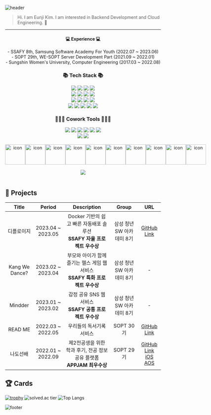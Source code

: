 ![header](https://capsule-render.vercel.app/api?type=waving&color=gradient&height=300&section=header&text=Eunji's%20GitHub&fontAlignY=40&fontSize=100&desc=welcome👋&descAlignY=65&animation=twinkling)

> Hi. I am Eunji Kim. I am interested in Backend Development and Cloud Engineering. 🌱
---
<div align="center">
  <h4>💻 Experience 💻</h4>
  - SSAFY 8th, Samsung Software Academy For Youth (2022.07 ~ 2023.06)  <br>
  - SOPT 29th, WE-SOPT Server Development Part (2021.09 ~ 2022.01)  <br>
  - Sungshin Women's University, Computer Engineering (2017.03 ~ 2022.08) <br>
  <h3>📚 Tech Stack 📚</h3>
  <div class="stack">
    <img src="https://img.shields.io/badge/Java-007396?style=flat&logo=OpenJDK&logoColor=white"/>
    <img src="https://img.shields.io/badge/Typescript-3178C6?style=flat&logo=typescript&logoColor=white"/>
    <img src="https://img.shields.io/badge/Python-3766AB?style=flat&logo=Python&logoColor=white"/> 
    <img src="https://img.shields.io/badge/node.js-339933?style=flat&logo=Node.js&logoColor=white">
    <br>
    <img src="https://img.shields.io/badge/MySQL-4479A1?style=flat&logo=MySQL&logoColor=white"/>
    <img src="https://img.shields.io/badge/PostgreSQL-4169E1?style=flat&logo=PostgreSQL&logoColor=white"/>
    <img src="https://img.shields.io/badge/Spring%20Data JPA-6DB33F?style=flat&logo=Spring&logoColor=white"/>
    <img src="https://img.shields.io/badge/firebase-FFCA28?style=flat&logo=firebase&logoColor=white">
    <br>
    <img src="https://img.shields.io/badge/Spring%20Boot-6DB33F?style=flat&logo=Spring%20Boot&logoColor=black"/> 
    <img src="https://img.shields.io/badge/redis-DC382D?style=flat&logo=redis&logoColor=black"/> 
    <img src="https://img.shields.io/badge/express-000000?style=flat&logo=express&logoColor=white">
    <img src="https://img.shields.io/badge/nestjs-E0234E?style=flat&logo=nestjs&logoColor=white">
    <br>
    <img src="https://img.shields.io/badge/Docker-2496ED?style=flat&logo=Docker&logoColor=white"/>
    <img src="https://img.shields.io/badge/jenkins-D24939?style=flat&logo=jenkins&logoColor=white"/>
    <img src="https://img.shields.io/badge/nginx-009639?style=flat&logo=nginx&logoColor=white"/>
    <img src="https://img.shields.io/badge/amazonaws-232F3E?style=flat&logo=amazonaws&logoColor=white"> 
    <img src="https://img.shields.io/badge/apache tomcat-F8DC75?style=flat&logo=apachetomcat&logoColor=white">
    <br>
    <h3>🧑‍🤝‍🧑 Cowork Tools 🧑‍🤝‍🧑</h3>
    <img src="https://img.shields.io/badge/github-181717?style=flat&logo=github&logoColor=white">
    <img src="https://img.shields.io/badge/gitlab-FC6D26?style=flat&logo=gitlab&logoColor=white">
    <img src="https://img.shields.io/badge/jira-0052CC?style=flat&logo=jira&logoColor=white">
    <img src="https://img.shields.io/badge/notion-000000?style=flat&logo=notion&logoColor=white">
    <img src="https://img.shields.io/badge/mattermost-0058CC?style=flat&logo=mattermost&logoColor=white">
    <img src="https://img.shields.io/badge/slack-4A154B?style=flat&logo=slack&logoColor=white">
    <br>
    <img src="https://img.shields.io/badge/postman-FF6C37?style=flat&logo=postman&logoColor=white">
    <img src="https://img.shields.io/badge/gitkraken-179287?style=flat&logo=gitkraken&logoColor=white">
    <br>
    <br>

   <div style="display: flex; align-items: flex-start;"><img src="https://techstack-generator.vercel.app/java-icon.svg" alt="icon" width="65" height="65" /><img src="https://techstack-generator.vercel.app/ts-icon.svg" alt="icon" width="65" height="65" /><img src="https://techstack-generator.vercel.app/js-icon.svg" alt="icon" width="65" height="65" /><img src="https://techstack-generator.vercel.app/prettier-icon.svg" alt="icon" width="65" height="65" /><img src="https://techstack-generator.vercel.app/docker-icon.svg" alt="icon" width="65" height="65" /><img src="https://techstack-generator.vercel.app/nginx-icon.svg" alt="icon" width="65" height="65" /><img src="https://techstack-generator.vercel.app/mysql-icon.svg" alt="icon" width="65" height="65" /><img src="https://techstack-generator.vercel.app/restapi-icon.svg" alt="icon" width="65" height="65" /><img src="https://techstack-generator.vercel.app/github-icon.svg" alt="icon" width="65" height="65" /><img src="https://techstack-generator.vercel.app/aws-icon.svg" alt="icon" width="65" height="65" /></div>
   <br>
    <a href="https://hits.seeyoufarm.com"><img src="https://hits.seeyoufarm.com/api/count/incr/badge.svg?url=https%3A%2F%2Fgithub.com%2Feunji8784&count_bg=%23D472DD&title_bg=%23555555&icon=&icon_color=%23E7E7E7&title=hits&edge_flat=true"/></a>

  </div>
 <br />
  
</div>

## 📁 Projects
| Title | Period | Description | Group | URL |
| :--: | :--: | :--: | :--: | :--: |
| 디플로이지 | 2023.04 ~ 2023.05 |  Docker 기반의 쉽고 빠른 자동배포 솔루션 <br> **SSAFY 자율 프로젝트 우수상** | 삼성 청년 SW 아카데미 8기 | [GitHub Link](https://github.com/DeployzOpenSourceSolution/Deployz) |
| Kang We Dance? | 2023.02 ~ 2023.04 | 부모와 아이가 함께 즐기는 헬스 게임 웹 서비스 <br> **SSAFY 특화 프로젝트 우수상** | 삼성 청년 SW 아카데미 8기 | - |
| Mindder | 2023.01 ~ 2023.02 | 감정 공유 SNS 웹 서비스 <br> **SSAFY 공통 프로젝트 우수상** | 삼성 청년 SW 아카데미 8기 | - |
| READ ME | 2022.03 ~ 2022.05 | 우리들의 독서기록 서비스 | SOPT 30기 | [GitHub Link](https://github.com/TEAM-README/Readme-Server) |
| 나도선배 | 2022.01 ~ 2022.09 | 제2전공생을 위한 학과 후기, 전공 정보 공유 플랫폼 <br> **APPJAM 최우수상** | SOPT 29기 | [GitHub Link](https://github.com/TeamNado-Sunbae/NadoSunbae-Server) <br> [iOS](https://apps.apple.com/kr/app/%EB%82%98%EB%8F%84%EC%84%A0%EB%B0%B0/id1605763068?utm_source=iosdownloadlink&utm_medium=instagram&utm_campaign=promotion) <br> [AOS](https://play.google.com/store/apps/details?id=com.nadosunbae_android.app&utm_source=aosdownloadlink&utm_medium=instagram&utm_campaign=promotion) |

## 🏆 Cards
[![trophy](https://github-profile-trophy.vercel.app/?username=eunji8784&theme=onedark&column=8&rank=SSS,SS,S,AAA,AA,A,B)](https://github.com/ryo-ma/github-profile-trophy)
![solved.ac tier](http://mazassumnida.wtf/api/v2/generate_badge?boj=eun_za)
![Top Langs](https://github-readme-stats.vercel.app/api/top-langs/?username=eunji8784&layout=compact&theme=dracula)

![footer](https://capsule-render.vercel.app/api?section=footer&type=waving&color=e2e4e3&height=130)
